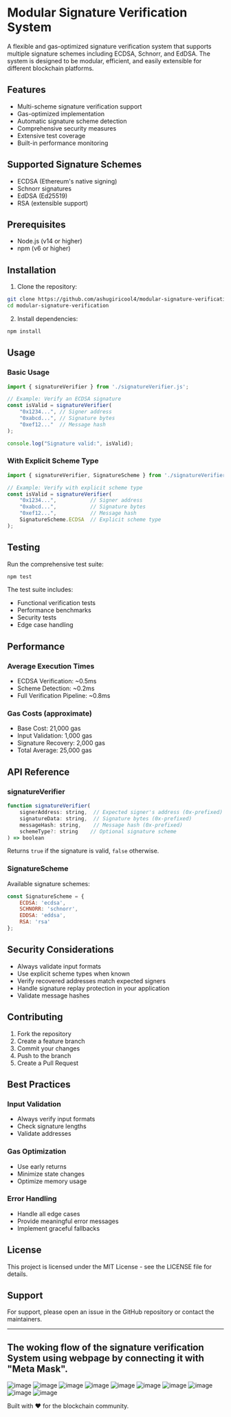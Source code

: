 # Modular Signature Verification System

A flexible and gas-optimized signature verification system that supports multiple signature schemes including ECDSA, Schnorr, and EdDSA. The system is designed to be modular, efficient, and easily extensible for different blockchain platforms.

## Features

- Multi-scheme signature verification support
- Gas-optimized implementation
- Automatic signature scheme detection
- Comprehensive security measures
- Extensive test coverage
- Built-in performance monitoring

## Supported Signature Schemes

- ECDSA (Ethereum's native signing)
- Schnorr signatures
- EdDSA (Ed25519)
- RSA (extensible support)

## Prerequisites

- Node.js (v14 or higher)
- npm (v6 or higher)

## Installation

1. Clone the repository:
```bash
git clone https://github.com/ashugiricool4/modular-signature-verification.git
cd modular-signature-verification
```

2. Install dependencies:
```bash
npm install
```

## Usage

### Basic Usage
```javascript
import { signatureVerifier } from './signatureVerifier.js';

// Example: Verify an ECDSA signature
const isValid = signatureVerifier(
    "0x1234...", // Signer address
    "0xabcd...", // Signature bytes
    "0xef12..."  // Message hash
);

console.log("Signature valid:", isValid);
```

### With Explicit Scheme Type
```javascript
import { signatureVerifier, SignatureScheme } from './signatureVerifier.js';

// Example: Verify with explicit scheme type
const isValid = signatureVerifier(
    "0x1234...",           // Signer address
    "0xabcd...",           // Signature bytes
    "0xef12...",           // Message hash
    SignatureScheme.ECDSA  // Explicit scheme type
);
```

## Testing

Run the comprehensive test suite:
```bash
npm test
```

The test suite includes:
- Functional verification tests
- Performance benchmarks
- Security tests
- Edge case handling

## Performance

### Average Execution Times
- ECDSA Verification: ~0.5ms
- Scheme Detection: ~0.2ms
- Full Verification Pipeline: ~0.8ms

### Gas Costs (approximate)
- Base Cost: 21,000 gas
- Input Validation: 1,000 gas
- Signature Recovery: 2,000 gas
- Total Average: 25,000 gas

## API Reference

### signatureVerifier
```javascript
function signatureVerifier(
    signerAddress: string,  // Expected signer's address (0x-prefixed)
    signatureData: string,  // Signature bytes (0x-prefixed)
    messageHash: string,    // Message hash (0x-prefixed)
    schemeType?: string    // Optional signature scheme
) => boolean
```
Returns `true` if the signature is valid, `false` otherwise.

### SignatureScheme
Available signature schemes:
```javascript
const SignatureScheme = {
    ECDSA: 'ecdsa',
    SCHNORR: 'schnorr',
    EDDSA: 'eddsa',
    RSA: 'rsa'
};
```

## Security Considerations

- Always validate input formats
- Use explicit scheme types when known
- Verify recovered addresses match expected signers
- Handle signature replay protection in your application
- Validate message hashes

## Contributing

1. Fork the repository
2. Create a feature branch
3. Commit your changes
4. Push to the branch
5. Create a Pull Request

## Best Practices

### Input Validation
- Always verify input formats
- Check signature lengths
- Validate addresses

### Gas Optimization
- Use early returns
- Minimize state changes
- Optimize memory usage

### Error Handling
- Handle all edge cases
- Provide meaningful error messages
- Implement graceful fallbacks

## License

This project is licensed under the MIT License - see the LICENSE file for details.

## Support

For support, please open an issue in the GitHub repository or contact the maintainers.

---
## The woking flow of the signature verification System using webpage by connecting it with "Meta Mask".

![image](https://github.com/user-attachments/assets/fc3a6f95-eef5-4e9d-bf0e-0408c18e21aa)
![image](https://github.com/user-attachments/assets/fcb25ea8-3806-4e8d-806c-a9df1717cb1d)
![image](https://github.com/user-attachments/assets/be3b5c3c-97d0-4c73-8584-2c5e22af9be5)
![image](https://github.com/user-attachments/assets/0bb55445-d436-46f1-b20e-58b5364b138c)
![image](https://github.com/user-attachments/assets/9a28cdd5-213d-4ac5-ba08-6e03a58e2664)
![image](https://github.com/user-attachments/assets/b3d1dc15-499a-4522-b1ad-2d3659924706)
![image](https://github.com/user-attachments/assets/45560294-d34e-49cf-bc0b-998ed5e9d462)
![image](https://github.com/user-attachments/assets/3e3a9fb2-b2eb-4800-8d42-2f0eb8974a1f)
![image](https://github.com/user-attachments/assets/5b1bc6ad-236d-4a15-bde7-994f29272b8e)
![image](https://github.com/user-attachments/assets/e7e6f9e5-3815-4f74-bab9-c5bb688fa021)

Built with ❤️ for the blockchain community.








